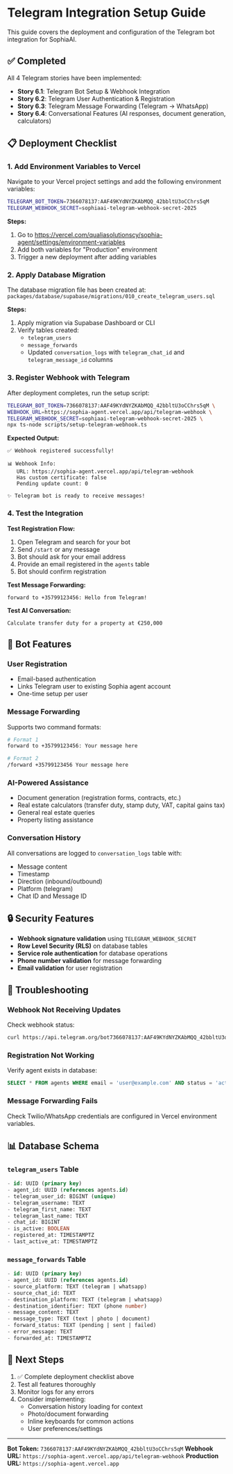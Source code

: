 # Telegram Integration Setup Guide

This guide covers the deployment and configuration of the Telegram bot integration for SophiaAI.

## ✅ Completed

All 4 Telegram stories have been implemented:

- **Story 6.1**: Telegram Bot Setup & Webhook Integration
- **Story 6.2**: Telegram User Authentication & Registration
- **Story 6.3**: Telegram Message Forwarding (Telegram → WhatsApp)
- **Story 6.4**: Conversational Features (AI responses, document generation, calculators)

## 📋 Deployment Checklist

### 1. Add Environment Variables to Vercel

Navigate to your Vercel project settings and add the following environment variables:

```bash
TELEGRAM_BOT_TOKEN=7366078137:AAF49KYdNYZKAbMQQ_42bbltU3oCChrs5qM
TELEGRAM_WEBHOOK_SECRET=sophiaai-telegram-webhook-secret-2025
```

**Steps:**
1. Go to https://vercel.com/qualiasolutionscy/sophia-agent/settings/environment-variables
2. Add both variables for "Production" environment
3. Trigger a new deployment after adding variables

### 2. Apply Database Migration

The database migration file has been created at:
`packages/database/supabase/migrations/010_create_telegram_users.sql`

**Steps:**
1. Apply migration via Supabase Dashboard or CLI
2. Verify tables created:
   - `telegram_users`
   - `message_forwards`
   - Updated `conversation_logs` with `telegram_chat_id` and `telegram_message_id` columns

### 3. Register Webhook with Telegram

After deployment completes, run the setup script:

```bash
TELEGRAM_BOT_TOKEN=7366078137:AAF49KYdNYZKAbMQQ_42bbltU3oCChrs5qM \
WEBHOOK_URL=https://sophia-agent.vercel.app/api/telegram-webhook \
TELEGRAM_WEBHOOK_SECRET=sophiaai-telegram-webhook-secret-2025 \
npx ts-node scripts/setup-telegram-webhook.ts
```

**Expected Output:**
```
✅ Webhook registered successfully!

📊 Webhook Info:
   URL: https://sophia-agent.vercel.app/api/telegram-webhook
   Has custom certificate: false
   Pending update count: 0

✨ Telegram bot is ready to receive messages!
```

### 4. Test the Integration

**Test Registration Flow:**
1. Open Telegram and search for your bot
2. Send `/start` or any message
3. Bot should ask for your email address
4. Provide an email registered in the `agents` table
5. Bot should confirm registration

**Test Message Forwarding:**
```
forward to +35799123456: Hello from Telegram!
```

**Test AI Conversation:**
```
Calculate transfer duty for a property at €250,000
```

## 📱 Bot Features

### User Registration
- Email-based authentication
- Links Telegram user to existing Sophia agent account
- One-time setup per user

### Message Forwarding
Supports two command formats:

```bash
# Format 1
forward to +35799123456: Your message here

# Format 2
/forward +35799123456 Your message here
```

### AI-Powered Assistance
- Document generation (registration forms, contracts, etc.)
- Real estate calculators (transfer duty, stamp duty, VAT, capital gains tax)
- General real estate queries
- Property listing assistance

### Conversation History
All conversations are logged to `conversation_logs` table with:
- Message content
- Timestamp
- Direction (inbound/outbound)
- Platform (telegram)
- Chat ID and Message ID

## 🔒 Security Features

- **Webhook signature validation** using `TELEGRAM_WEBHOOK_SECRET`
- **Row Level Security (RLS)** on database tables
- **Service role authentication** for database operations
- **Phone number validation** for message forwarding
- **Email validation** for user registration

## 🐛 Troubleshooting

### Webhook Not Receiving Updates

Check webhook status:
```bash
curl https://api.telegram.org/bot7366078137:AAF49KYdNYZKAbMQQ_42bbltU3oCChrs5qM/getWebhookInfo
```

### Registration Not Working

Verify agent exists in database:
```sql
SELECT * FROM agents WHERE email = 'user@example.com' AND status = 'active';
```

### Message Forwarding Fails

Check Twilio/WhatsApp credentials are configured in Vercel environment variables.

## 📊 Database Schema

### `telegram_users` Table
```sql
- id: UUID (primary key)
- agent_id: UUID (references agents.id)
- telegram_user_id: BIGINT (unique)
- telegram_username: TEXT
- telegram_first_name: TEXT
- telegram_last_name: TEXT
- chat_id: BIGINT
- is_active: BOOLEAN
- registered_at: TIMESTAMPTZ
- last_active_at: TIMESTAMPTZ
```

### `message_forwards` Table
```sql
- id: UUID (primary key)
- agent_id: UUID (references agents.id)
- source_platform: TEXT (telegram | whatsapp)
- source_chat_id: TEXT
- destination_platform: TEXT (telegram | whatsapp)
- destination_identifier: TEXT (phone number)
- message_content: TEXT
- message_type: TEXT (text | photo | document)
- forward_status: TEXT (pending | sent | failed)
- error_message: TEXT
- forwarded_at: TIMESTAMPTZ
```

## 🚀 Next Steps

1. ✅ Complete deployment checklist above
2. Test all features thoroughly
3. Monitor logs for any errors
4. Consider implementing:
   - Conversation history loading for context
   - Photo/document forwarding
   - Inline keyboards for common actions
   - User preferences/settings

---

**Bot Token:** `7366078137:AAF49KYdNYZKAbMQQ_42bbltU3oCChrs5qM`
**Webhook URL:** `https://sophia-agent.vercel.app/api/telegram-webhook`
**Production URL:** `https://sophia-agent.vercel.app`
